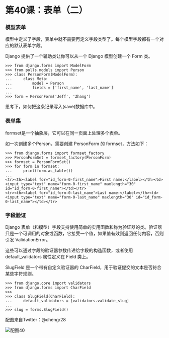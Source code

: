 # 第40课：表单（二）

### 模型表单
模型中定义了字段，表单中就不需要再定义字段类型了。每个模型字段都有一个对应的默认表单字段。

Django 提供了一个辅助类让你可以从一个 Django 模型创建一个 Form 类。
```
>>> from django.forms import ModelForm
>>> from polls.models import Person
>>> class PersonForm(ModelForm):
...     class Meta:
...         model = Person
...         fields = ['first_name', 'last_name']
... 
>>> form = PersonForm('Jeff', 'Zhang')
```
思考下，如何把这条记录写入(save)数据库中。

### 表单集
formset是一个抽象层，它可以在同一页面上处理多个表单。

如一次创建多个Person，需要创建 PersonForm 的 formset，方法如下：
```
>>> from django.forms import formset_factory
>>> PersonFormSet = formset_factory(PersonForm)
>>> formset = PersonFormSet()
>>> for form in formset:
...     print(form.as_table())
... 
<tr><th><label for="id_form-0-first_name">First name:</label></th><td><input type="text" name="form-0-first_name" maxlength="30" id="id_form-0-first_name"></td></tr>
<tr><th><label for="id_form-0-last_name">Last name:</label></th><td><input type="text" name="form-0-last_name" maxlength="30" id="id_form-0-last_name"></td></tr>
```
### 字段验证
Django 表单（和模型）字段支持使用简单的实用函数和称为验证器的类。验证器只是一个可调用的对象或函数，它接受一个值，如果值有效则返回任何内容，否则引发 ValidationError。 

这些可以通过字段的验证器参数传递给字段的构造函数，或者使用 default_validators 属性定义在 Field 类上。

SlugField 是一个带有自定义验证器的 CharField，用于验证提交的文本是否符合某些字符规则。
```
>>> from django.core import validators
>>> from django.forms import CharField
>>> 
>>> class SlugField(CharField):
...     default_validators = [validators.validate_slug]
... 
>>> slug = forms.SlugField() 
```
  
配图来自Twitter：@chengr28

![配图40](https://wiki.huihoo.com/images/thumb/1/16/Devopsgirls40.jpg/768px-Devopsgirls40.jpg)

